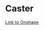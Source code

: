 # Caster

[Link to Onshape](https://cvilleschools.onshape.com/documents/283e28b074c77ce61604e621/w/3e08acdd096d54cbebb52a2e/e/a04c0e012d5a29839fdb6d5d)
